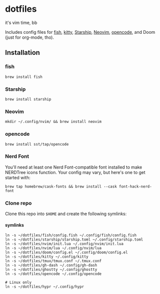 # dotfiles
it's vim time, bb

Includes config files for [fish](https://fishshell.com/), [kitty](https://sw.kovidgoyal.net/kitty/), [Starship](https://starship.rs/), [Neovim](https://neovim.io/), [opencode](https://opencode.ai/), and Doom (just for org-mode, tho).
## Installation
### fish
``` shell
brew install fish
```
### Starship
``` shell
brew install starship
```
### Neovim
``` shell
mkdir ~/.config/nvim/ && brew install neovim
```
### opencode
``` shell
brew install sst/tap/opencode
```
### Nerd Font
You'll need at least one Nerd Font-compatible font installed to make NERDTree icons function. Your config may vary, but here's one to get started with:
``` shell
brew tap homebrew/cask-fonts && brew install --cask font-hack-nerd-font
``` 
### Clone repo
Clone this repo into `$HOME` and create the following symlinks:
#### symlinks

``` shell
ln -s ~/dotfiles/fish/config.fish ~/.config/fish/config.fish
ln -s ~/dotfiles/starship/starship.toml ~/.config/starship.toml
ln -s ~/dotfiles/nvim/init.lua ~/.config/nvim/init.lua
ln -s ~/dotfiles/nvim/lua ~/.config/nvim/lua
ln -s ~/dotfiles/doom/config.el ~/.config/doom/config.el
ln -s ~/dotfiles/kitty ~/.config/kitty
ln -s ~/dotfiles/tmux/tmux.conf ~/.tmux.conf
ln -s ~/dotfiles/gh-dash ~/.config/gh-dash
ln -s ~/dotfiles/ghostty ~/.config/ghostty
ln -s ~/dotfiles/opencode ~/.config/opencode

# Linux only
ln -s ~/dotfiles/hypr ~/.config/hypr
```
